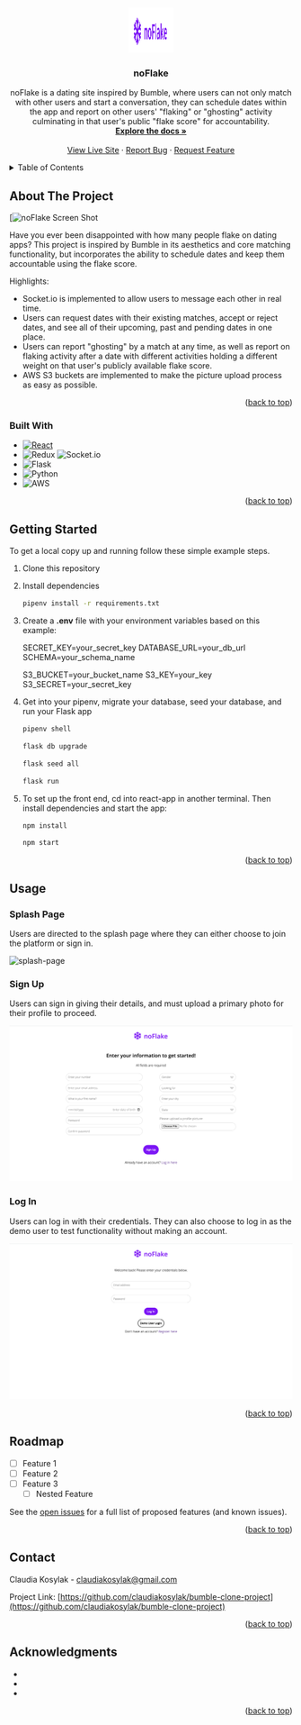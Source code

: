 <a name="readme-top"></a>

<!-- PROJECT LOGO -->
<br />
<div align="center">
  <a href="https://github.com/claudiakosylak/bumble-clone-project">
    <img src="react-app/src/images/NoFlake_Logo.png" alt="Logo" width="80" height="80">
  </a>

<h3 align="center">noFlake</h3>

  <p align="center">
    noFlake is a dating site inspired by Bumble, where users can not only match with other users and start a conversation, they can schedule dates within the app and report on other users' "flaking" or "ghosting" activity culminating in that user's public "flake score" for accountability.
    <br />
    <a href="https://github.com/claudiakosylak/bumble-clone-project"><strong>Explore the docs »</strong></a>
    <br />
    <br />
    <a href="https://noflake.onrender.com/">View Live Site</a>
    ·
    <a href="https://github.com/claudiakosylak/bumble-clone-project/issues">Report Bug</a>
    ·
    <a href="https://github.com/claudiakosylak/bumble-clone-project/issues">Request Feature</a>
  </p>
</div>



<!-- TABLE OF CONTENTS -->
<details>
  <summary>Table of Contents</summary>
  <ol>
    <li>
      <a href="#about-the-project">About The Project</a>
      <ul>
        <li><a href="#built-with">Built With</a></li>
      </ul>
    </li>
    <li>
      <a href="#getting-started">Getting Started</a>
      <ul>
        <li><a href="#prerequisites">Prerequisites</a></li>
        <li><a href="#installation">Installation</a></li>
      </ul>
    </li>
    <li><a href="#usage">Usage</a></li>
    <li><a href="#roadmap">Roadmap</a></li>
    <li><a href="#contact">Contact</a></li>
    <li><a href="#acknowledgments">Acknowledgments</a></li>
  </ol>
</details>



<!-- ABOUT THE PROJECT -->
## About The Project

[![noFlake Screen Shot](./images/splash_screenshot.png)

Have you ever been disappointed with how many people flake on dating apps? This project is inspired by Bumble in its aesthetics and core matching functionality, but incorporates the ability to schedule dates and keep them accountable using the flake score.

Highlights:
* Socket.io is implemented to allow users to message each other in real time.
* Users can request dates with their existing matches, accept or reject dates, and see all of their upcoming, past and pending dates in one place.
* Users can report "ghosting" by a match at any time, as well as report on flaking activity after a date with different activities holding a different weight on that user's publicly available flake score.
* AWS S3 buckets are implemented to make the picture upload process as easy as possible.

<p align="right">(<a href="#readme-top">back to top</a>)</p>



### Built With

* [![React][React.js]][React-url]
* ![Redux](https://img.shields.io/badge/redux-%23593d88.svg?style=for-the-badge&logo=redux&logoColor=white)
![Socket.io](https://img.shields.io/badge/Socket.io-black?style=for-the-badge&logo=socket.io&badgeColor=010101)
* ![Flask](https://img.shields.io/badge/flask-%23000.svg?style=for-the-badge&logo=flask&logoColor=white)
* ![Python](https://img.shields.io/badge/python-3670A0?style=for-the-badge&logo=python&logoColor=ffdd54)
* ![AWS](https://img.shields.io/badge/AWS-%23FF9900.svg?style=for-the-badge&logo=amazon-aws&logoColor=white)

<p align="right">(<a href="#readme-top">back to top</a>)</p>



<!-- GETTING STARTED -->
## Getting Started

To get a local copy up and running follow these simple example steps.

1. Clone this repository

2. Install dependencies

      ```bash
      pipenv install -r requirements.txt
      ```

3. Create a **.env** file with your environment variables based on this example:

   SECRET_KEY=your_secret_key
   DATABASE_URL=your_db_url
   SCHEMA=your_schema_name

   S3_BUCKET=your_bucket_name
   S3_KEY=your_key
   S3_SECRET=your_secret_key

4. Get into your pipenv, migrate your database, seed your database, and run your Flask app

   ```bash
   pipenv shell
   ```

   ```bash
   flask db upgrade
   ```

   ```bash
   flask seed all
   ```

   ```bash
   flask run
   ```

5. To set up the front end, cd into react-app in another terminal. Then install dependencies and start the app:

   ```bash
   npm install
   ```

   ```bash
   npm start
   ```

<p align="right">(<a href="#readme-top">back to top</a>)</p>



<!-- USAGE EXAMPLES -->
## Usage

### Splash Page

Users are directed to the splash page where they can either choose to join the platform or sign in.

![splash-page](./images/splash_screenshot.png)

### Sign Up

Users can sign in giving their details, and must upload a primary photo for their profile to proceed.

![signup](./images/signup_screenshot.png)


### Log In

Users can log in with their credentials. They can also choose to log in as the demo user to test functionality without making an account.

![login](./images/login_screenshot.png)

<p align="right">(<a href="#readme-top">back to top</a>)</p>



<!-- ROADMAP -->
## Roadmap

- [ ] Feature 1
- [ ] Feature 2
- [ ] Feature 3
    - [ ] Nested Feature

See the [open issues](https://github.com/claudiakosylak/bumble-clone-project/issues) for a full list of proposed features (and known issues).

<p align="right">(<a href="#readme-top">back to top</a>)</p>



<!-- CONTACT -->
## Contact

Claudia Kosylak - claudiakosylak@gmail.com

Project Link: [https://github.com/claudiakosylak/bumble-clone-project](https://github.com/claudiakosylak/bumble-clone-project)

<p align="right">(<a href="#readme-top">back to top</a>)</p>



<!-- ACKNOWLEDGMENTS -->
## Acknowledgments

* []()
* []()
* []()

<p align="right">(<a href="#readme-top">back to top</a>)</p>



<!-- MARKDOWN LINKS & IMAGES -->
<!-- https://www.markdownguide.org/basic-syntax/#reference-style-links -->
[contributors-shield]: https://img.shields.io/github/contributors/claudiakosylak/bumble-clone-project.svg?style=for-the-badge
[contributors-url]: https://github.com/claudiakosylak/bumble-clone-project/graphs/contributors
[forks-shield]: https://img.shields.io/github/forks/claudiakosylak/bumble-clone-project.svg?style=for-the-badge
[forks-url]: https://github.com/claudiakosylak/bumble-clone-project/network/members
[stars-shield]: https://img.shields.io/github/stars/claudiakosylak/bumble-clone-project.svg?style=for-the-badge
[stars-url]: https://github.com/claudiakosylak/bumble-clone-project/stargazers
[issues-shield]: https://img.shields.io/github/issues/claudiakosylak/bumble-clone-project.svg?style=for-the-badge
[issues-url]: https://github.com/claudiakosylak/bumble-clone-project/issues
[license-shield]: https://img.shields.io/github/license/claudiakosylak/bumble-clone-project.svg?style=for-the-badge
[license-url]: https://github.com/claudiakosylak/bumble-clone-project/blob/master/LICENSE.txt
[linkedin-shield]: https://img.shields.io/badge/-LinkedIn-black.svg?style=for-the-badge&logo=linkedin&colorB=555
[linkedin-url]: https://linkedin.com/in/claudiakosylak
[product-screenshot]: react-app/src/images/noFlake_main_screenshot.png
[Next.js]: https://img.shields.io/badge/next.js-000000?style=for-the-badge&logo=nextdotjs&logoColor=white
[Next-url]: https://nextjs.org/
[React.js]: https://img.shields.io/badge/React-20232A?style=for-the-badge&logo=react&logoColor=61DAFB
[React-url]: https://reactjs.org/
[Vue.js]: https://img.shields.io/badge/Vue.js-35495E?style=for-the-badge&logo=vuedotjs&logoColor=4FC08D
[Vue-url]: https://vuejs.org/
[Angular.io]: https://img.shields.io/badge/Angular-DD0031?style=for-the-badge&logo=angular&logoColor=white
[Angular-url]: https://angular.io/
[Svelte.dev]: https://img.shields.io/badge/Svelte-4A4A55?style=for-the-badge&logo=svelte&logoColor=FF3E00
[Svelte-url]: https://svelte.dev/
[Laravel.com]: https://img.shields.io/badge/Laravel-FF2D20?style=for-the-badge&logo=laravel&logoColor=white
[Laravel-url]: https://laravel.com
[Bootstrap.com]: https://img.shields.io/badge/Bootstrap-563D7C?style=for-the-badge&logo=bootstrap&logoColor=white
[Bootstrap-url]: https://getbootstrap.com
[JQuery.com]: https://img.shields.io/badge/jQuery-0769AD?style=for-the-badge&logo=jquery&logoColor=white
[JQuery-url]: https://jquery.com
